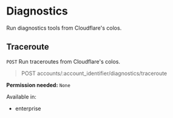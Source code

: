 # Diagnostics

Run diagnostics tools from Cloudflare's colos.

## Traceroute

`POST` Run traceroutes from Cloudflare's colos.

> POST accounts/:account_identifier/diagnostics/traceroute

**Permission needed:** `None`

Available in:

* enterprise

